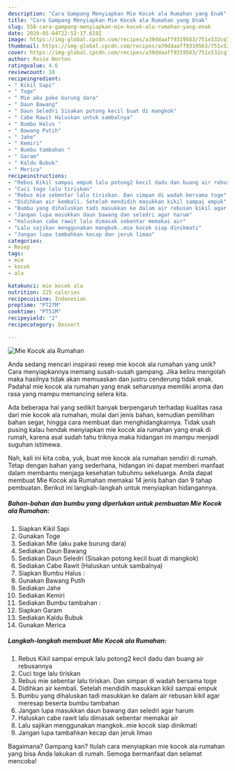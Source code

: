 ```yaml
---
description: "Cara Gampang Menyiapkan Mie Kocok ala Rumahan yang Enak"
title: "Cara Gampang Menyiapkan Mie Kocok ala Rumahan yang Enak"
slug: 558-cara-gampang-menyiapkan-mie-kocok-ala-rumahan-yang-enak
date: 2020-05-04T22:52:17.619Z
image: https://img-global.cpcdn.com/recipes/a39ddaaff9319563/751x532cq70/mie-kocok-ala-rumahan-foto-resep-utama.jpg
thumbnail: https://img-global.cpcdn.com/recipes/a39ddaaff9319563/751x532cq70/mie-kocok-ala-rumahan-foto-resep-utama.jpg
cover: https://img-global.cpcdn.com/recipes/a39ddaaff9319563/751x532cq70/mie-kocok-ala-rumahan-foto-resep-utama.jpg
author: Rosie Norton
ratingvalue: 4.6
reviewcount: 10
recipeingredient:
- " Kikil Sapi"
- " Toge"
- " Mie aku pake burung dara"
- " Daun Bawang"
- " Daun Seledri Sisakan potong kecil buat di mangkok"
- " Cabe Rawit Haluskan untuk sambalnya"
- " Bumbu Halus "
- " Bawang Putih"
- " Jahe"
- " Kemiri"
- " Bumbu tambahan "
- " Garam"
- " Kaldu Bubuk"
- " Merica"
recipeinstructions:
- "Rebus Kikil sampai empuk lalu potong2 kecil dadu dan buang air rebusannya"
- "Cuci toge lalu tiriskan"
- "Rebus mie sebentar lalu tiriskan. Dan simpan di wadah bersama toge"
- "Didihkan air kembali. Setelah mendidih masukkan kikil sampai empuk"
- "Bumbu yang dihaluskan tadi masukkan ke dalam air rebusan kikil agar meresap beserta bumbu tambahan"
- "Jangan lupa masukkan daun bawang dan seledri agar harum"
- "Haluskan cabe rawit lalu dimasak sebentar memakai air"
- "Lalu sajikan menggunakan mangkok..mie kocok siap dinikmati"
- "Jangan lupa tambahkan kecap dan jeruk limao"
categories:
- Resep
tags:
- mie
- kocok
- ala

katakunci: mie kocok ala 
nutrition: 225 calories
recipecuisine: Indonesian
preptime: "PT27M"
cooktime: "PT51M"
recipeyield: "2"
recipecategory: Dessert

---
```



![Mie Kocok ala Rumahan](https://img-global.cpcdn.com/recipes/a39ddaaff9319563/751x532cq70/mie-kocok-ala-rumahan-foto-resep-utama.jpg)

Anda sedang mencari inspirasi resep mie kocok ala rumahan yang unik? Cara menyiapkannya memang susah-susah gampang. Jika keliru mengolah maka hasilnya tidak akan memuaskan dan justru cenderung tidak enak. Padahal mie kocok ala rumahan yang enak seharusnya memiliki aroma dan rasa yang mampu memancing selera kita.

Ada beberapa hal yang sedikit banyak berpengaruh terhadap kualitas rasa dari mie kocok ala rumahan, mulai dari jenis bahan, kemudian pemilihan bahan segar, hingga cara membuat dan menghidangkannya. Tidak usah pusing kalau hendak menyiapkan mie kocok ala rumahan yang enak di rumah, karena asal sudah tahu triknya maka hidangan ini mampu menjadi suguhan istimewa.




Nah, kali ini kita coba, yuk, buat mie kocok ala rumahan sendiri di rumah. Tetap dengan bahan yang sederhana, hidangan ini dapat memberi manfaat dalam membantu menjaga kesehatan tubuhmu sekeluarga. Anda dapat membuat Mie Kocok ala Rumahan memakai 14 jenis bahan dan 9 tahap pembuatan. Berikut ini langkah-langkah untuk menyiapkan hidangannya.

<!--inarticleads1-->

##### Bahan-bahan dan bumbu yang diperlukan untuk pembuatan Mie Kocok ala Rumahan:

1. Siapkan  Kikil Sapi
1. Gunakan  Toge
1. Sediakan  Mie (aku pake burung dara)
1. Sediakan  Daun Bawang
1. Sediakan  Daun Seledri (Sisakan potong kecil buat di mangkok)
1. Sediakan  Cabe Rawit (Haluskan untuk sambalnya)
1. Siapkan  Bumbu Halus :
1. Gunakan  Bawang Putih
1. Sediakan  Jahe
1. Sediakan  Kemiri
1. Sediakan  Bumbu tambahan :
1. Siapkan  Garam
1. Sediakan  Kaldu Bubuk
1. Gunakan  Merica




<!--inarticleads2-->

##### Langkah-langkah membuat Mie Kocok ala Rumahan:

1. Rebus Kikil sampai empuk lalu potong2 kecil dadu dan buang air rebusannya
1. Cuci toge lalu tiriskan
1. Rebus mie sebentar lalu tiriskan. Dan simpan di wadah bersama toge
1. Didihkan air kembali. Setelah mendidih masukkan kikil sampai empuk
1. Bumbu yang dihaluskan tadi masukkan ke dalam air rebusan kikil agar meresap beserta bumbu tambahan
1. Jangan lupa masukkan daun bawang dan seledri agar harum
1. Haluskan cabe rawit lalu dimasak sebentar memakai air
1. Lalu sajikan menggunakan mangkok..mie kocok siap dinikmati
1. Jangan lupa tambahkan kecap dan jeruk limao




Bagaimana? Gampang kan? Itulah cara menyiapkan mie kocok ala rumahan yang bisa Anda lakukan di rumah. Semoga bermanfaat dan selamat mencoba!
